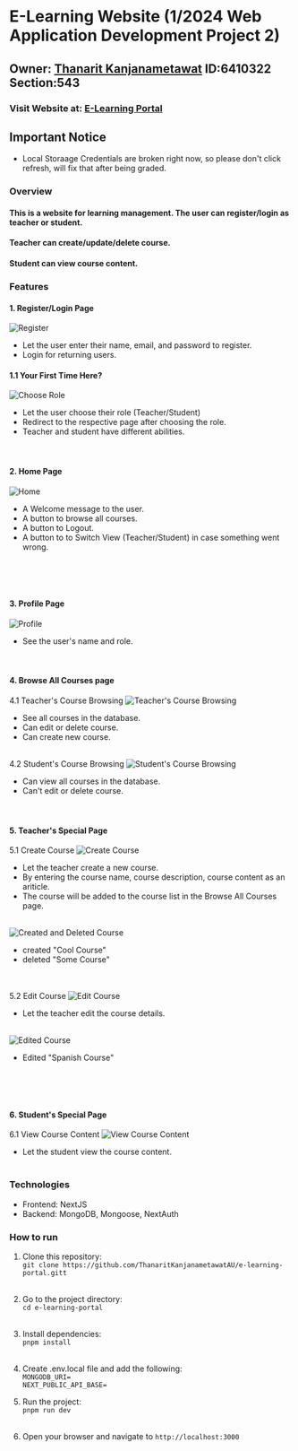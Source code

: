 # E-Learning Website (1/2024 Web Application Development Project 2)

## Owner: [Thanarit Kanjanametawat](https://github.com/ThanaritKanjanametawatAU) ID:6410322 Section:543

### Visit Website at: [E-Learning Portal](https://portal-elearning.vercel.app)

## Important Notice
- Local Storaage Credentials are broken right now, so please don't click refresh, will fix that after being graded.


### Overview
#### This is a website for learning management. The user can register/login as teacher or student.
#### Teacher can create/update/delete course.
#### Student can view course content.



### Features
#### 1. Register/Login Page
![Register](/screenshots/general/register.png)
- Let the user enter their name, email, and password to register.
- Login for returning users.

#### 1.1 Your First Time Here?
![Choose Role](/screenshots/general/chooserole.png)
- Let the user choose their role (Teacher/Student)
- Redirect to the respective page after choosing the role.
- Teacher and student have different abilities.
<br><br><br>


#### 2. Home Page
![Home](/screenshots/general/home.png)
- A Welcome message to the user.
- A button to browse all courses.
- A button to Logout.
- A button to to Switch View (Teacher/Student) in case something went wrong.

<br><br><br>

#### 3.  Profile Page
![Profile](/screenshots/general/profile.png)
- See the user's name and role.
<br><br><br>



#### 4. Browse All Courses page

4.1 Teacher's Course Browsing
![Teacher's Course Browsing](/screenshots/teacher/browse.png)
- See all courses in the database.
- Can edit or delete course.
- Can create new course.
<br><br>


4.2 Student's Course Browsing
![Student's Course Browsing](/screenshots/student/browse.png)
- Can view all courses in the database.
- Can't edit or delete course.
<br><br><br>



#### 5. Teacher's Special Page

5.1 Create Course
![Create Course](/screenshots/teacher/create.png)
- Let the teacher create a new course.
- By entering the course name, course description, course content as an ariticle.
- The course will be added to the course list in the Browse All Courses page.
<br><br>

![Created and Deleted Course](/screenshots/teacher/createddeleted.png)
- created "Cool Course"
- deleted "Some Course"
<br><br><br>


5.2 Edit Course
![Edit Course](/screenshots/teacher/editting.png)
- Let the teacher edit the course details.
<br><br>

![Edited Course](/screenshots/teacher/edited.png)
- Edited "Spanish Course"


<br><br><br>

#### 6. Student's Special Page

6.1 View Course Content
![View Course Content](/screenshots/student/viewlesson.png)
- Let the student view the course content.
<br><br>





### Technologies
- Frontend: NextJS
- Backend: MongoDB, Mongoose, NextAuth

### How to run
1. Clone this repository:<br>
`git clone https://github.com/ThanaritKanjanametawatAU/e-learning-portal.gitt`
<br><br>
2. Go to the project directory:<br>
`cd e-learning-portal`
<br><br>
3. Install dependencies:<br>
`pnpm install`
<br><br>
4. Create .env.local file and add the following:<br>
`MONGODB_URI=`<br>
`NEXT_PUBLIC_API_BASE=`

4. Run the project:<br>
`pnpm run dev`
<br><br>
5. Open your browser and navigate to `http://localhost:3000`